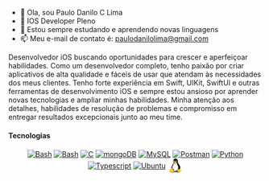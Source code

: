 - 👋 Ola, sou Paulo Danilo C Lima
- 👀 IOS Developer Pleno
- 🌱 Estou sempre estudando e aprendendo novas linguagens
- 📫 Meu e-mail de contato é:  paulodanilolima@gmail.com


Desenvolvedor iOS buscando oportunidades para crescer e aperfeiçoar habilidades. Como um desenvolvedor completo, tenho paixão por criar aplicativos de alta qualidade e fáceis de usar que atendam às necessidades dos meus clientes. Tenho forte experiência em Swift, UIKit, SwiftUI e outras ferramentas de desenvolvimento iOS e sempre estou ansioso por aprender novas tecnologias e ampliar minhas habilidades. Minha atenção aos detalhes, habilidades de resolução de problemas e compromisso em entregar resultados excepcionais junto ao meu time.


#### Tecnologias

 <div align=center>
 
  [<img align="center" alt="Bash" height="30" width="30" src="https://developer.apple.com/swift/images/swift-og.png" />](https://www.swift.org/documentation/ "Swift")
  [<img align="center" alt="Bash" height="30" width="30" src="https://developer.apple.com/assets/elements/icons/swiftui/swiftui-96x96_2x.png" />](https://developer.apple.com/documentation/swiftui "SwiftUI")
  [<img align="center" alt="C" height="30" width="30" src="https://encrypted-tbn0.gstatic.com/images?q=tbn:ANd9GcSjnAL5k6HQtERhaIt73Sasb61JUz5gnT1XKg&usqp=CAU" />](http://linguagemc.com.br/ "C")
  [<img align="center" alt="mongoDB" height="30" width="30" src="https://cdn.jsdelivr.net/gh/devicons/devicon/icons/mongodb/mongodb-original.svg" />](https://www.mongodb.com/ "mongoDB")
  [<img align="center" alt="MySQL" height="30" width="30" src="https://cdn.jsdelivr.net/gh/devicons/devicon/icons/mysql/mysql-original.svg"/>](https://www.mysql.com/ "MySQL")
  [<img align="center" alt="Postman" height="30" width="30" src="https://www.vectorlogo.zone/logos/getpostman/getpostman-icon.svg" />](https://learning.postman.com/docs/developer/intro-api/ "Postman")
  [<img align="center" alt="Python" height="30" width="30" src="https://cdn.jsdelivr.net/gh/devicons/devicon/icons/python/python-original.svg" />](https://docs.python.org/ "Python")
  [<img align="center" alt="Typescript" height="30" width="30" src="https://cdn.jsdelivr.net/gh/devicons/devicon/icons/typescript/typescript-plain.svg" />](https://www.typescriptlang.org/ "Typescript")
  [<img align="center" alt="Ubuntu" height="30" width="30" src="https://www.vectorlogo.zone/logos/ubuntu/ubuntu-icon.svg" />](https://ubuntu.com/ "Ubuntu")
  [<img align="center" alt="Linux" height="30" width="30" src="https://raw.githubusercontent.com/devicons/devicon/master/icons/linux/linux-original.svg" />](https://www.linux.org/ "Linux")
 </div>

##
